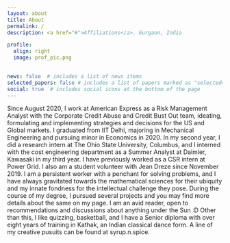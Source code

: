 ```yaml
---
layout: about
title: About
permalink: /
description: <a href="#">Affiliations</a>. Gurgaon, India

profile:
  align: right
  image: prof_pic.png
  

news: false  # includes a list of news items
selected_papers: false # includes a list of papers marked as "selected={true}"
social: true  # includes social icons at the bottom of the page
---
```


Since August 2020, I work at American Express as a Risk Management Analyst with the Corporate Credit Abuse and Credit Bust Out team, ideating, formulating and implementing strategies and decisions for the US and Global markets.
I graduated from IIT Delhi, majoring in Mechanical Engineering and pursuing minor in Economics in 2020. In my second year, I did a research intern at The Ohio State University, Columbus, and I interned with the cost engineering department as a Summer Analyst at Daimler, Kawasaki in my third year. I have previously worked as a CSR intern at Power Grid. I also am a student volunteer with Jean Dreze since November 2019.
I am a persistent worker with a penchant for solving problems, and I have always gravitated towards the mathematical sciences for their ubiquity and my innate fondness for the intellectual challenge they pose. During the course of my degree, I pursued several projects and you may find more details about the same on my page.
I am an avid reader, open to recommendations and discussions about anything under the Sun :D
Other than this, I like quizzing, basketball, and I have a Senior diploma with over eight years of training in Kathak, an Indian classical dance form. A line of my creative pusuits can be found at syrup.n.spice.
